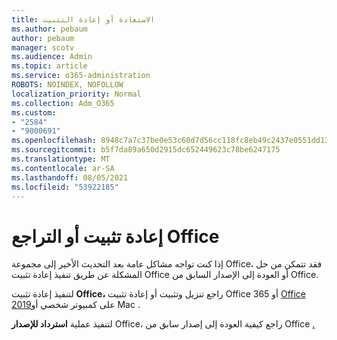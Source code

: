 ```yaml
---
title: الاستعادة أو إعادة التثبيت
ms.author: pebaum
author: pebaum
manager: scotv
ms.audience: Admin
ms.topic: article
ms.service: o365-administration
ROBOTS: NOINDEX, NOFOLLOW
localization_priority: Normal
ms.collection: Adm_O365
ms.custom:
- "2584"
- "9000691"
ms.openlocfilehash: 8948c7a7c37be0e53c60d7d56cc118fc8eb49c2437e0551dd13b47cb1d683e85
ms.sourcegitcommit: b5f7da89a650d2915dc652449623c78be6247175
ms.translationtype: MT
ms.contentlocale: ar-SA
ms.lasthandoff: 08/05/2021
ms.locfileid: "53922185"
---
```

# <a name="reinstall-or-roll-back-office"></a>إعادة تثبيت أو التراجع Office

إذا كنت تواجه مشاكل عامة بعد التحديث الأخير إلى مجموعة Office، فقد تتمكن من حل المشكلة عن طريق تنفيذ إعادة تثبيت Office أو العودة إلى الإصدار السابق من Office.

لتنفيذ إعادة تثبيت **Office،** راجع تنزيل وتثبيت أو إعادة تثبيت Office 365 أو [Office 2019](https://support.office.com/article/download-and-install-or-reinstall-office-365-or-office-2019-on-a-pc-or-mac-4414eaaf-0478-48be-9c42-23adc4716658)على كمبيوتر شخصي أو Mac .

لتنفيذ عملية **استرداد للإصدار** Office، راجع كيفية العودة إلى إصدار سابق من Office [.](https://support.microsoft.com/help/2770432/how-to-revert-to-an-earlier-version-of-office-2013-or-office-2016-clic)
